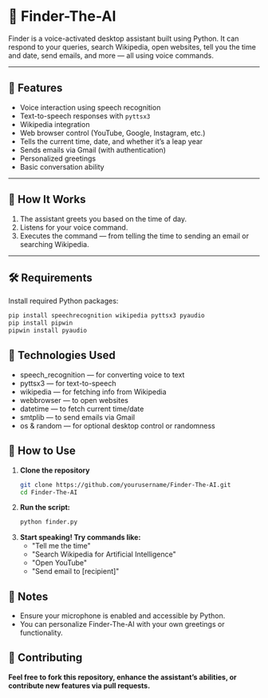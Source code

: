 # 🤖 Finder-The-AI

Finder is a voice-activated desktop assistant built using Python. It can respond to your queries, search Wikipedia, open websites, tell you the time and date, send emails, and more — all using voice commands.

---

## 🎯 Features

- Voice interaction using speech recognition
- Text-to-speech responses with `pyttsx3`
- Wikipedia integration
- Web browser control (YouTube, Google, Instagram, etc.)
- Tells the current time, date, and whether it’s a leap year
- Sends emails via Gmail (with authentication)
- Personalized greetings
- Basic conversation ability

---

## 🚀 How It Works

1. The assistant greets you based on the time of day.  
2. Listens for your voice command.  
3. Executes the command — from telling the time to sending an email or searching Wikipedia.

---

## 🛠️ Requirements

Install required Python packages:

   ```bash
   pip install speechrecognition wikipedia pyttsx3 pyaudio
   pip install pipwin
   pipwin install pyaudio
   ```

## 🧠 Technologies Used
- speech_recognition — for converting voice to text
- pyttsx3 — for text-to-speech
- wikipedia — for fetching info from Wikipedia
- webbrowser — to open websites
- datetime — to fetch current time/date
- smtplib — to send emails via Gmail
- os & random — for optional desktop control or randomness

## 📝 How to Use

1. **Clone the repository**
   ```bash
   git clone https://github.com/yourusername/Finder-The-AI.git
   cd Finder-The-AI

2. **Run the script:**
   ```bash
   python finder.py

3. **Start speaking! Try commands like:**
   - "Tell me the time"
   - "Search Wikipedia for Artificial Intelligence"
   - "Open YouTube"
   - "Send email to [recipient]"

## 📌 Notes
- Ensure your microphone is enabled and accessible by Python.
- You can personalize Finder-The-AI with your own greetings or functionality.

## 🤝 Contributing
**Feel free to fork this repository, enhance the assistant’s abilities, or contribute new features via pull requests.**
